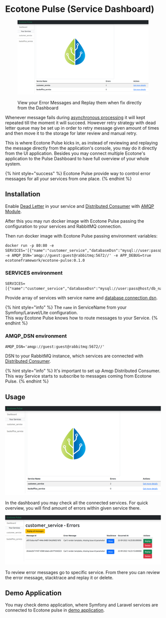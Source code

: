 # Ecotone Pulse (Service Dashboard)

<figure><img src="../../.gitbook/assets/Screenshot from 2022-09-23 21-11-16 (2).png" alt=""><figcaption><p>View your Error Messages and Replay them when fix directly from the Dashboard</p></figcaption></figure>

Whenever message fails during [asynchronous processing](../asynchronous-handling/) it will kept repeated till the moment it will succeed. However retry strategy with dead letter queue may be set up in order to retry message given amount of times and then move it to the storage for later review and manual retry.

This is where Ecotone Pulse kicks in, as instead of reviewing and replaying the message directly from the application's console, you may do it directly from the UI application. Besides you may connect multiple Ecotone's application to the Pulse Dashboard to have full overview of your whole system.

{% hint style="success" %}
Ecotone Pulse provide way to control error messages for all your services from one place.
{% endhint %}

## Installation

Enable [Dead Letter](resiliency/error-channel-and-dead-letter/) in your service and [Distributed Consumer](../../modules/amqp-support-rabbitmq/#distributed-consumer) with [AMQP Module](../../modules/amqp-support-rabbitmq/#installation).

After this you may run docker image with Ecotone Pulse passing the configuration to your services and RabbitMQ connection.

Then run docker image with Ecotone Pulse passing environment variables:

```
docker run -p 80:80 -e SERVICES='[{"name":"customer_service","databaseDsn":"mysql://user:pass@host/db_name"}]' -e AMQP_DSN='amqp://guest:guest@rabbitmq:5672//' -e APP_DEBUG=true ecotoneframework/ecotone-pulse:0.1.0
```

### SERVICES environment

```
SERVICES=[{"name":"customer_service","databaseDsn":"mysql://user:pass@host/db_name"}]
```

Provide array of services with service name and [database connection dsn](../../modules/dbal-support.md#installation).

{% hint style="info" %}
The `name` in ServiceName from your Symfony/Laravel/Lite configuration.\
This way Ecotone Pulse knows how to route messages to your Service.
{% endhint %}

### AMQP\_DSN environment

```
AMQP_DSN='amqp://guest:guest@rabbitmq:5672//'
```

DSN to your RabbitMQ instance, which services are connected with [Distributed Consumer](../../modules/amqp-support-rabbitmq/#distributed-consumer).

{% hint style="info" %}
It's important to set up Amqp Distributed Consumer. This way Service starts to subscribe to messages coming from Ecotone Pulse.
{% endhint %}

## Usage

![](<../../.gitbook/assets/Screenshot from 2022-09-23 21-11-16.png>)

In the dashboard you may check all the connected services. For quick overview, you will find amount of errors within given service there.

![](<../../.gitbook/assets/Screenshot from 2022-09-23 21-11-22.png>)

To review error messages go to specific service. From there you can review the error message, stacktrace and replay it or delete.

## Demo Application

You may check demo application, where Symfony and Laravel services are connected to Ecotone pulse in [demo application](https://github.com/ecotoneframework/php-ddd-cqrs-event-sourcing-symfony-laravel-ecotone).
